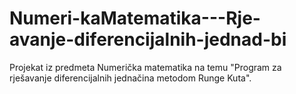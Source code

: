 # Numeri-kaMatematika---Rje-avanje-diferencijalnih-jednad-bi
Projekat iz predmeta Numerička matematika na temu "Program za rješavanje diferencijalnih jednačina metodom Runge Kuta".
